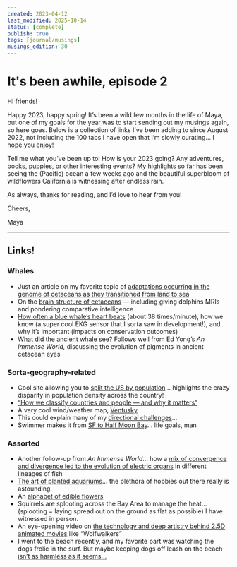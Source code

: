 ```yaml
---
created: 2023-04-12
last_modified: 2025-10-14
status: [complete]
publish: true
tags: [journal/musings]
musings_edition: 30
---
```

# It's been awhile, episode 2

Hi friends!

Happy 2023, happy spring! It’s been a wild few months in the life of Maya, but one of my goals for the year was to start sending out my musings again, so here goes. Below is a collection of links I’ve been adding to since August 2022, not including the 100 tabs I have open that I’m slowly curating… I hope you enjoy!

Tell me what you’ve been up to! How is your 2023 going? Any adventures, books, puppies, or other interesting events? My highlights so far has been seeing the (Pacific) ocean a few weeks ago and the beautiful superbloom of wildflowers California is witnessing after endless rain. 

As always, thanks for reading, and I’d love to hear from you!

Cheers,

Maya

---

## Links!

### Whales

- Just an article on my favorite topic of [adaptations occurring in the genome of cetaceans as they transitioned from land to sea](http://url3840.connect.annualreviews.org/ls/click?upn=7jlWnOGf0NdgrqF6zqZHH7V6jBXmSu22s0YtOqapd-2FxCM8GSavsHVTd6eC8eaBt6NqmSIA803POlxIXz1NWcFg-2FeYbUzwsKIeW36TlbHxXFZv9RS9kv-2BNzDdvzNbSyXmTm-2FEB4QPpo05UeDH5-2FVKcFfePUQNttVANgYvKN8LB-2BsgcRvSYmKPVZuIhCJyEwcDPGFSIGrdv3yXCzXMpbYEMpO4WEcPy5wcWuEGP0dSiz10W3xLX7l9O8kekrh0KMfR8157_QN8Fmuaz1Zbu88zwSoxntuboTQ9MalcdDOlH0Ght-2BvDrrLSP4M7EfziDDFrtdijGne7pr-2FJG8qQ-2FVfai29kFZ4G1y7geUHUyvLOiAqMA-2BBKgPOODzEfTMxDJPWgWN0wSQlxccsBJ5lrPr2KS4afe9duyltLlPFlDzpxM0I4xwM-2FxEIqEZXC1mdUGrcewaglYDOsXhTYQeCkQxYyETkkHud1tl2wZ2d-2FsNPbeqlrW6GF2Xplx15J9t0W-2FkQQVN7wHdMzBK650GTLHiJMXTY-2Ba3VvJ6TzNqE8ZjYwbQG7sz41ZFfBkyI-2BGJD-2BBvabriBsDFQGH48p5Ya3b3C8Rwy7txXtaq4XbCRFIpPLh7yEEa3lb1ORgVm0W8L-2BZqhSxG69Fb-2FrOfYUjI4eAezW8orYJLA-3D-3D)
- On the [brain structure of cetaceans](https://hakaimagazine.com/features/in-the-mind-of-a-whale/?omhide=true&utm_source=Hakai+Magazine+Weekly&utm_campaign=c0d9c91c47-EMAIL_CAMPAIGN_2017_09_06_COPY_03&utm_medium=email&utm_term=0_0fc1967411-c0d9c91c47-121668550) — including giving dolphins MRIs and pondering comparative intelligence
- [How often a blue whale’s heart beats](https://www.vox.com/down-to-earth/2022/8/11/23291991/largest-animal-blue-whale-heartbeat) (about 38 times/minute), how we know (a super cool EKG sensor that I sorta saw in development!), and why it’s important (impacts on conservation outcomes)
- [What did the ancient whale see?](https://hakaimagazine.com/news/what-did-the-ancient-whale-see/) Follows well from Ed Yong’s *An Immense World,* discussing the evolution of pigments in ancient cetacean eyes

### Sorta-geography-related

- Cool site allowing you to [split the US by population](https://engaging-data.com/splitting-us-by-population/)… highlights the crazy disparity in population density across the country!
- [“How we classify countries and people — and why it matters”](https://gh.bmj.com/content/bmjgh/7/6/e009704.full.pdf)
- A very cool wind/weather map, [Ventusky](https://www.ventusky.com/?p=42.6;-122.5;4&l=temperature-2m)
- This could explain many of my [directional challenges](https://www.bbc.com/future/article/20230112-why-some-people-cant-tell-left-from-right)…
- Swimmer makes it from [SF to Half Moon Bay](https://www.sfchronicle.com/travel/article/No-idea-if-this-is-possible-Bay-Area-17439602.php?utm_source=nextdraft&utm_medium=email)… life goals, man

### Assorted

- Another follow-up from *An Immense World*… how a [mix of convergence and divergence led to the evolution of electric organs](https://www.quantamagazine.org/electric-fish-genomes-reveal-how-evolution-repeats-itself-20220822/?mc_cid=8a1127e7a9&mc_eid=3f1e34114c) in different lineages of fish
- [The art of planted aquariums](https://wepresent.wetransfer.com/stories/international-aquatic-plants-layout-contest?utm_source=substack&utm_medium=email)… the plethora of hobbies out there really is astounding.
- An [alphabet of edible flowers](https://www.edibleflowersalphabet.com/asparagus-pea.html)
- Squirrels are splooting across the Bay Area to manage the heat… (splooting = laying spread out on the ground as flat as possible) I have witnessed in person.
- An eye-opening video on [the technology and deep artistry behind 2.5D animated movies](https://twitter.com/insiderent/status/1617131074559123456?s=46&t=LYNP3JTIYN2GNmFO8xOhpQ) like “Wolfwalkers”
- I went to the beach recently, and my favorite part was watching the dogs frolic in the surf. But maybe keeping dogs off leash on the beach [isn’t as harmless as it seems…](https://hakaimagazine.com/features/gone-to-the-dogs/?utm_source=Knowable+Magazine&utm_campaign=4fe2c0cc94-KM_NEWSLETTER_2023_04_09&utm_medium=email&utm_term=0_-4fe2c0cc94-%5BLIST_EMAIL_ID%5D)
